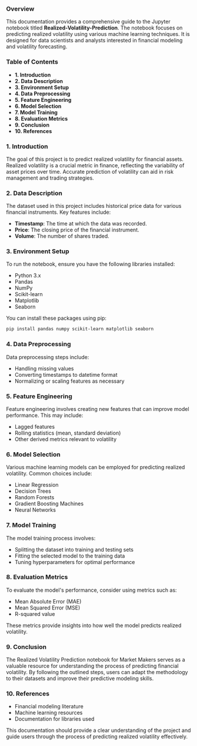 ### Overview

This documentation provides a comprehensive guide to the Jupyter notebook titled **Realized-Volatility-Prediction**. The notebook focuses on predicting realized volatility using various machine learning techniques. It is designed for data scientists and analysts interested in financial modeling and volatility forecasting.

### Table of Contents

- **1. Introduction**
- **2. Data Description**
- **3. Environment Setup**
- **4. Data Preprocessing**
- **5. Feature Engineering**
- **6. Model Selection**
- **7. Model Training**
- **8. Evaluation Metrics**
- **9. Conclusion**
- **10. References**

### 1. Introduction

The goal of this project is to predict realized volatility for financial assets. Realized volatility is a crucial metric in finance, reflecting the variability of asset prices over time. Accurate prediction of volatility can aid in risk management and trading strategies.

### 2. Data Description

The dataset used in this project includes historical price data for various financial instruments. Key features include:

- **Timestamp**: The time at which the data was recorded.
- **Price**: The closing price of the financial instrument.
- **Volume**: The number of shares traded.

### 3. Environment Setup

To run the notebook, ensure you have the following libraries installed:

- Python 3.x
- Pandas
- NumPy
- Scikit-learn
- Matplotlib
- Seaborn

You can install these packages using pip:

```bash
pip install pandas numpy scikit-learn matplotlib seaborn

```

### 4. Data Preprocessing

Data preprocessing steps include:

- Handling missing values
- Converting timestamps to datetime format
- Normalizing or scaling features as necessary

### 5. Feature Engineering

Feature engineering involves creating new features that can improve model performance. This may include:

- Lagged features
- Rolling statistics (mean, standard deviation)
- Other derived metrics relevant to volatility

### 6. Model Selection

Various machine learning models can be employed for predicting realized volatility. Common choices include:

- Linear Regression
- Decision Trees
- Random Forests
- Gradient Boosting Machines
- Neural Networks

### 7. Model Training

The model training process involves:

- Splitting the dataset into training and testing sets
- Fitting the selected model to the training data
- Tuning hyperparameters for optimal performance

### 8. Evaluation Metrics

To evaluate the model's performance, consider using metrics such as:

- Mean Absolute Error (MAE)
- Mean Squared Error (MSE)
- R-squared value

These metrics provide insights into how well the model predicts realized volatility.

### 9. Conclusion

The Realized Volatility Prediction notebook for Market Makers serves as a valuable resource for understanding the process of predicting financial volatility. By following the outlined steps, users can adapt the methodology to their datasets and improve their predictive modeling skills.

### 10. References

- Financial modeling literature
- Machine learning resources
- Documentation for libraries used

This documentation should provide a clear understanding of the project and guide users through the process of predicting realized volatility effectively.